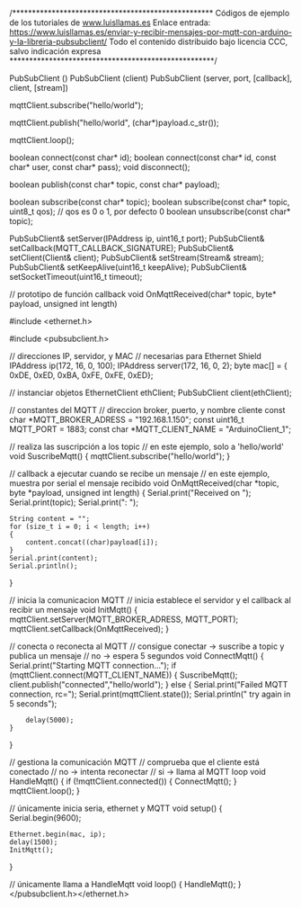 /***************************************************
Códigos de ejemplo de los tutoriales de www.luisllamas.es
Enlace entrada: https://www.luisllamas.es/enviar-y-recibir-mensajes-por-mqtt-con-arduino-y-la-libreria-pubsubclient/
Todo el contenido distribuido bajo licencia CCC, salvo indicación expresa
****************************************************/

PubSubClient ()
PubSubClient (client)
PubSubClient (server, port, [callback], client, [stream])


mqttClient.subscribe("hello/world");


mqttClient.publish("hello/world", (char*)payload.c_str());


mqttClient.loop();


boolean connect(const char* id);
boolean connect(const char* id, const char* user, const char* pass);
void disconnect();

boolean publish(const char* topic, const char* payload);

boolean subscribe(const char* topic);
boolean subscribe(const char* topic, uint8_t qos); // qos es 0 o 1, por defecto 0
boolean unsubscribe(const char* topic);

PubSubClient& setServer(IPAddress ip, uint16_t port);
PubSubClient& setCallback(MQTT_CALLBACK_SIGNATURE);
PubSubClient& setClient(Client& client);
PubSubClient& setStream(Stream& stream);
PubSubClient& setKeepAlive(uint16_t keepAlive);
PubSubClient& setSocketTimeout(uint16_t timeout);

// prototipo de función callback
void OnMqttReceived(char* topic, byte* payload, unsigned int length) 


#include <ethernet.h>

#include <pubsubclient.h>

// direcciones IP, servidor, y MAC
// necesarias para Ethernet Shield
IPAddress ip(172, 16, 0, 100);
IPAddress server(172, 16, 0, 2);
byte mac[] = {
    0xDE,
    0xED,
    0xBA,
    0xFE,
    0xFE,
    0xED};

// instanciar objetos
EthernetClient ethClient;
PubSubClient client(ethClient);

// constantes del MQTT
// direccion broker, puerto, y nombre cliente
const char *MQTT_BROKER_ADRESS = "192.168.1.150";
const uint16_t MQTT_PORT = 1883;
const char *MQTT_CLIENT_NAME = "ArduinoClient_1";

// realiza las suscripción a los topic
// en este ejemplo, solo a 'hello/world'
void SuscribeMqtt()
{
    mqttClient.subscribe("hello/world");
}

// callback a ejecutar cuando se recibe un mensaje
// en este ejemplo, muestra por serial el mensaje recibido
void OnMqttReceived(char *topic, byte *payload, unsigned int length)
{
    Serial.print("Received on ");
    Serial.print(topic);
    Serial.print(": ");

    String content = "";
    for (size_t i = 0; i < length; i++)
    {
        content.concat((char)payload[i]);
    }
    Serial.print(content);
    Serial.println();
}

// inicia la comunicacion MQTT
// inicia establece el servidor y el callback al recibir un mensaje
void InitMqtt()
{
    mqttClient.setServer(MQTT_BROKER_ADRESS, MQTT_PORT);
    mqttClient.setCallback(OnMqttReceived);
}

// conecta o reconecta al MQTT
// consigue conectar -> suscribe a topic y publica un mensaje
// no -> espera 5 segundos
void ConnectMqtt()
{
    Serial.print("Starting MQTT connection...");
    if (mqttClient.connect(MQTT_CLIENT_NAME))
    {
        SuscribeMqtt();
        client.publish("connected","hello/world");
    }
    else
    {
        Serial.print("Failed MQTT connection, rc=");
        Serial.print(mqttClient.state());
        Serial.println(" try again in 5 seconds");

        delay(5000);
    }
}

// gestiona la comunicación MQTT
// comprueba que el cliente está conectado
// no -> intenta reconectar
// si -> llama al MQTT loop
void HandleMqtt()
{
    if (!mqttClient.connected())
    {
        ConnectMqtt();
    }
    mqttClient.loop();
}

// únicamente inicia seria, ethernet y MQTT
void setup()
{
    Serial.begin(9600);

    Ethernet.begin(mac, ip);
    delay(1500);
    InitMqtt();
}

// únicamente llama a HandleMqtt
void loop()
{
    HandleMqtt();
}
</pubsubclient.h></ethernet.h>